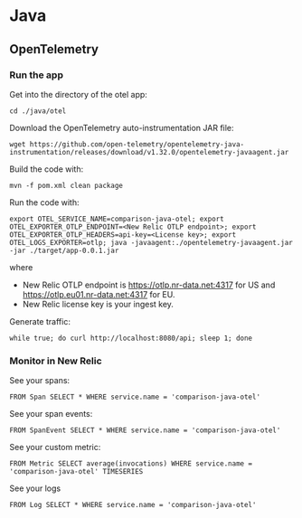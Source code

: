 # Java

## OpenTelemetry

### Run the app

Get into the directory of the otel app:

```shell
cd ./java/otel
```

Download the OpenTelemetry auto-instrumentation JAR file:

```shell
wget https://github.com/open-telemetry/opentelemetry-java-instrumentation/releases/download/v1.32.0/opentelemetry-javaagent.jar
```

Build the code with:

```shell
mvn -f pom.xml clean package
```

Run the code with:

```shell
export OTEL_SERVICE_NAME=comparison-java-otel; export OTEL_EXPORTER_OTLP_ENDPOINT=<New Relic OTLP endpoint>; export OTEL_EXPORTER_OTLP_HEADERS=api-key=<License key>; export OTEL_LOGS_EXPORTER=otlp; java -javaagent:./opentelemetry-javaagent.jar -jar ./target/app-0.0.1.jar
```

where

- New Relic OTLP endpoint is https://otlp.nr-data.net:4317 for US and https://otlp.eu01.nr-data.net:4317 for EU.
- New Relic license key is your ingest key.

Generate traffic:

```shell
while true; do curl http://localhost:8080/api; sleep 1; done
```

### Monitor in New Relic

See your spans:

```
FROM Span SELECT * WHERE service.name = 'comparison-java-otel'
```

See your span events:

```
FROM SpanEvent SELECT * WHERE service.name = 'comparison-java-otel'
```

See your custom metric:

```
FROM Metric SELECT average(invocations) WHERE service.name = 'comparison-java-otel' TIMESERIES
```

See your logs
```
FROM Log SELECT * WHERE service.name = 'comparison-java-otel'
```
